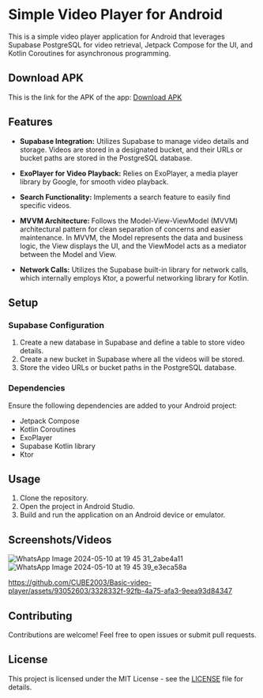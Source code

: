 # Simple Video Player for Android

This is a simple video player application for Android that leverages Supabase PostgreSQL for video retrieval, Jetpack Compose for the UI, and Kotlin Coroutines for asynchronous programming.

## Download APK

This is the link for the APK of the app: [Download APK](https://drive.google.com/file/d/1XrxxkBEiAgbm7f66cfdkzhx-ucDCtEUx/view?usp=sharing)

## Features

- **Supabase Integration:** Utilizes Supabase to manage video details and storage. Videos are stored in a designated bucket, and their URLs or bucket paths are stored in the PostgreSQL database.
  
- **ExoPlayer for Video Playback:** Relies on ExoPlayer, a media player library by Google, for smooth video playback.

- **Search Functionality:** Implements a search feature to easily find specific videos.

- **MVVM Architecture:** Follows the Model-View-ViewModel (MVVM) architectural pattern for clean separation of concerns and easier maintenance. In MVVM, the Model represents the data and business logic, the View displays the UI, and the ViewModel acts as a mediator between the Model and View.

- **Network Calls:** Utilizes the Supabase built-in library for network calls, which internally employs Ktor, a powerful networking library for Kotlin.

## Setup

### Supabase Configuration

1. Create a new database in Supabase and define a table to store video details.
2. Create a new bucket in Supabase where all the videos will be stored.
3. Store the video URLs or bucket paths in the PostgreSQL database.

### Dependencies

Ensure the following dependencies are added to your Android project:
- Jetpack Compose
- Kotlin Coroutines
- ExoPlayer
- Supabase Kotlin library
- Ktor

## Usage

1. Clone the repository.
2. Open the project in Android Studio.
3. Build and run the application on an Android device or emulator.

## Screenshots/Videos

![WhatsApp Image 2024-05-10 at 19 45 31_2abe4a11](https://github.com/CUBE2003/Basic-video-player/assets/93052603/9bea2ee4-ab80-4a45-ac89-b5b80761fd93)
![WhatsApp Image 2024-05-10 at 19 45 39_e3eca58a](https://github.com/CUBE2003/Basic-video-player/assets/93052603/641ba269-d568-4adb-985c-e470d5d72436)


https://github.com/CUBE2003/Basic-video-player/assets/93052603/3328332f-92fb-4a75-afa3-9eea93d84347


## Contributing

Contributions are welcome! Feel free to open issues or submit pull requests.

## License

This project is licensed under the MIT License - see the [LICENSE](LICENSE) file for details.
